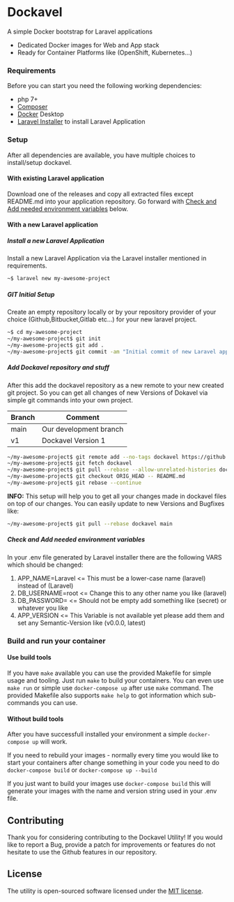 # Dockavel
A simple Docker bootstrap for Laravel applications

  - Dedicated Docker images for Web and App stack
  - Ready for Container Platforms like (OpenShift, Kubernetes...)

### Requirements

Before you can start you need the following working dependencies:

 * php 7+
 * [Composer](https://getcomposer.org/)
 * [Docker](https://docker.com) Desktop
 * [Laravel Installer](https://laravel.com/docs/master#installing-laravel) to install Laravel Application

### Setup

After all dependencies are available, you have multiple choices to install/setup dockavel.

#### With existing Laravel application

Download one of the releases and copy all extracted files except README.md into your application repository. Go
forward with [Check and Add needed environment variables](#check-and-add-needed-environment-variables) below.

#### With a new Laravel application

##### Install a new Laravel Application

Install a new Laravel Application via the Laravel installer mentioned in requirements.

```sh
~$ laravel new my-awesome-project
```

##### GIT Initial Setup

Create an empty repository locally or by your repository provider of your choice (Github,Bitbucket,Gitlab etc...) for your new laravel project.

```sh
~$ cd my-awesome-project
~/my-awesome-project$ git init
~/my-awesome-project$ git add .
~/my-awesome-project$ git commit -am "Initial commit of new Laravel application"
```

##### Add Dockavel repository and stuff

After this add the dockavel repository as a new remote to your new created git project. So you can get
all changes of new Versions of Dokavel via simple git commands into your own project.

| Branch | Comment                |
|--------|------------------------|
| main   | Our development branch |
| v1     | Dockavel Version 1     |

```sh
~/my-awesome-project$ git remote add --no-tags dockavel https://github.com/bkuebler/dockavel.git
~/my-awesome-project$ git fetch dockavel
~/my-awesome-project$ git pull --rebase --allow-unrelated-histories dockavel main
~/my-awesome-project$ git checkout ORIG_HEAD -- README.md
~/my-awesome-project$ git rebase --continue
```

**INFO:** This setup will help you to get all your changes made in dockavel files on top of our changes.
You can easily update to new Versions and Bugfixes like:

```sh
~/my-awesome-project$ git pull --rebase dockavel main
```

##### Check and Add needed environment variables

In your .env file generated by Laravel installer there are the following VARS which should be changed:

1. APP_NAME=Laravel <= This must be a lower-case name (laravel) instead of (Laravel)
2. DB_USERNAME=root <= Change this to any other name you like (laravel)
3. DB_PASSWORD= <= Should not be empty add something like (secret) or whatever you like
4. APP_VERSION <= This Variable is not available yet please add them and set any Semantic-Version like (v0.0.0, latest)


### Build and run your container

#### Use build tools

If you have `make` available you can use the provided Makefile for simple usage and tooling. Just run `make`
to build your containers. You can even use `make run` or simple use `docker-compose up` after use `make` command.
The provided Makefile also supports `make help` to got information which sub-commands you can use.

#### Without build tools

After you have successfull installed your environment a simple `docker-compose up` will work.

If you need to rebuild your images - normally every time you would like to start your containers after
change something in your code you need to do `docker-compose build` or `docker-compose up --build`

If you just want to build your images use `docker-compose build` this will generate your images with the
name and version string used in your .env file.

## Contributing

Thank you for considering contributing to the Dockavel Utility! If you would like to report a Bug, provide a patch for improvements or features do not hesitate to use the Github features in our repository.

## License

The utility is open-sourced software licensed under the [MIT license](https://opensource.org/licenses/MIT).
